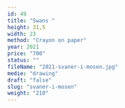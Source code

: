 ```yaml
---
id: 49
title: "Swans "
height: 31,5
width: 23
method: "Crayon on paper"
year: 2021
price: "700"
status: ""
fileName: "2021-svaner-i-mosen.jpg"
medie: "drawing"
draft: "false"
slug: "svaner-i-mosen"
weight: "210"
---
```

